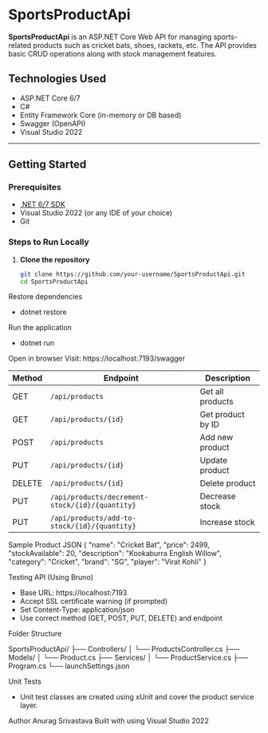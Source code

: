 # SportsProductApi

**SportsProductApi** is an ASP.NET Core Web API for managing sports-related products such as cricket bats, shoes, rackets, etc. The API provides basic CRUD operations along with stock management features.

## Technologies Used

- ASP.NET Core 6/7
- C#
- Entity Framework Core (in-memory or DB based)
- Swagger (OpenAPI)
- Visual Studio 2022

---

##  Getting Started

### Prerequisites

- [.NET 6/7 SDK](https://dotnet.microsoft.com/en-us/download)
- Visual Studio 2022 (or any IDE of your choice)
- Git

### Steps to Run Locally

1. **Clone the repository**
   ```bash
   git clone https://github.com/your-username/SportsProductApi.git
   cd SportsProductApi

Restore dependencies
 - dotnet restore

Run the application
 - dotnet run

Open in browser
Visit: https://localhost:7193/swagger

| Method | Endpoint                                        | Description       |
| ------ | ----------------------------------------------- | ----------------- |
| GET    | `/api/products`                                 | Get all products  |
| GET    | `/api/products/{id}`                            | Get product by ID |
| POST   | `/api/products`                                 | Add new product   |
| PUT    | `/api/products/{id}`                            | Update product    |
| DELETE | `/api/products/{id}`                            | Delete product    |
| PUT    | `/api/products/decrement-stock/{id}/{quantity}` | Decrease stock    |
| PUT    | `/api/products/add-to-stock/{id}/{quantity}`    | Increase stock    |


Sample Product JSON
{
  "name": "Cricket Bat",
  "price": 2499,
  "stockAvailable": 20,
  "description": "Kookaburra English Willow",
  "category": "Cricket",
  "brand": "SG",
  "player": "Virat Kohli"
}

Testing API (Using Bruno)
 - Base URL: https://localhost:7193
 - Accept SSL certificate warning (if prompted)
 - Set Content-Type: application/json
 - Use correct method (GET, POST, PUT, DELETE) and endpoint

Folder Structure

SportsProductApi/
├── Controllers/
│   └── ProductsController.cs
├── Models/
│   └── Product.cs
├── Services/
│   └── ProductService.cs
├── Program.cs
└── launchSettings.json



Unit Tests
- Unit test classes are created using xUnit and cover the product service layer.

Author
Anurag Srivastava
Built with using Visual Studio 2022

